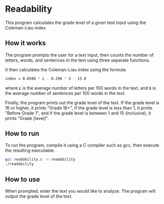 # Readability
This program calculates the grade level of a given text input using the Coleman-Liau index.

## How it works
The program prompts the user for a text input, then counts the number of letters, words, and sentences in the text using three separate functions.

It then calculates the Coleman-Liau index using the formula:
```sh
index = 0.0588 * L - 0.296 * S - 15.8
```
where **`L`** is the average number of letters per 100 words in the text, and **`S`** is the average number of sentences per 100 words in the text.

Finally, the program prints out the grade level of the text. If the grade level is 16 or higher, it prints "Grade 16+", if the grade level is less than 1, it prints "Before Grade 1", and if the grade level is between 1 and 15 (inclusive), it prints "Grade [level]".

## How to run
To run the program, compile it using a C compiler such as gcc, then execute the resulting executable.

```sh
gcc readability.c -o readability
./readability
```


## How to use
When prompted, enter the text you would like to analyze. The program will output the grade level of the text.


